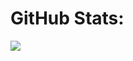 # GitHub Stats:
![](https://github-readme-stats.vercel.app/api/top-langs/?username=AnkurMal&theme=radical&hide_border=false&include_all_commits=false&count_private=false&layout=compact)
